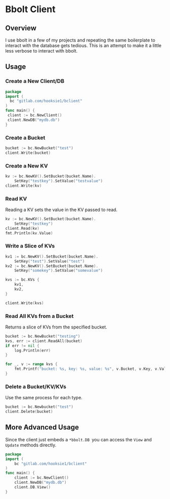 # Bbolt Client

## Overview

I use bbolt in a few of my projects and repeating the same boilerplate to interact with the database gets tedious.
This is an attempt to make it a little less verbose to interact with bbolt.

## Usage

### Create a New Client/DB

```go
package 
import (
  bc "gitlab.com/hooksie1/bclient"
)
func main() {
 client := bc.NewClient()
 client.NewDB("mydb.db")
}
```

### Create a Bucket

```go
bucket := bc.NewBucket("test")
client.Write(bucket)
```

### Create a New KV

```go
kv := bc.NewKV().SetBucket(bucket.Name).
	SetKey("testkey").SetValue("testvalue")
client.Write(kv)
```

### Read KV
Reading a KV sets the value in the KV passed to read.

```go
kv := bc.NewKV().SetBucket(bucket.Name).
	SetKey("testkey")
client.Read(kv)
fmt.Println(kv.Value)
```

### Write a Slice of KVs
```go
kv1 := bc.NewKV().SetBucket(bucket.Name).
	SetKey("test").SetValue("test")
kv2 := bc.NewKV().SetBucket(bucket.Name).
	SetKey("somekey").SetValue("somevalue")

kvs := bc.KVs {
	kv1,
	kv2,
}

client.Write(kvs)
```

### Read All KVs from a Bucket

Returns a slice of KVs from the specified bucket.
```go
bucket := bc.NewBucket("testing")
kvs, err := client.ReadAll(bucket)
if err != nil {
	log.Println(err)
}

for _, v := range kvs {
	fmt.Printf("bucket: %s, key: %s, value: %s", v.Bucket, v.Key, v.Value)
}
```

### Delete a Bucket/KV/KVs

Use the same process for each type.

```go
bucket := bc.Newbucket("test")
client.Delete(bucket)
```

## More Advanced Usage

Since the client just embeds a `*bbolt.DB `you can access the `View` and `Update` methods directly.

```go
package
import (
	bc "gitlab.com/hooksie1/bclient"
)
func main() {
	client := bc.NewClient()
	client.NewDB("mydb.db")
	client.DB.View()
}   
```
